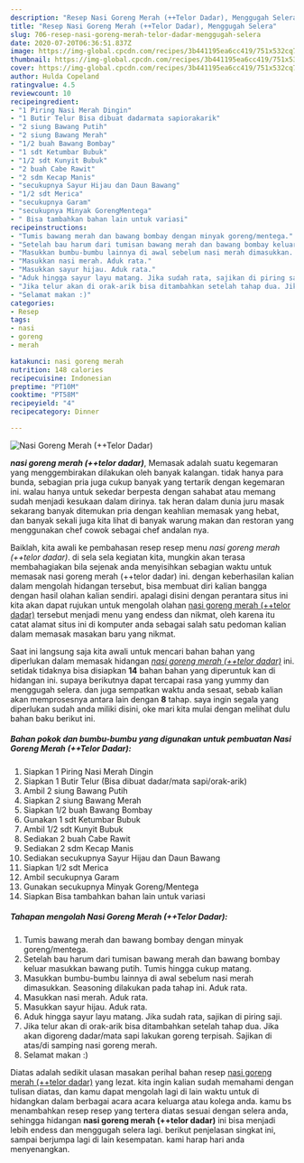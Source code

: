 ```yaml
---
description: "Resep Nasi Goreng Merah (++Telor Dadar), Menggugah Selera"
title: "Resep Nasi Goreng Merah (++Telor Dadar), Menggugah Selera"
slug: 706-resep-nasi-goreng-merah-telor-dadar-menggugah-selera
date: 2020-07-20T06:36:51.837Z
image: https://img-global.cpcdn.com/recipes/3b441195ea6cc419/751x532cq70/nasi-goreng-merah-telor-dadar-foto-resep-utama.jpg
thumbnail: https://img-global.cpcdn.com/recipes/3b441195ea6cc419/751x532cq70/nasi-goreng-merah-telor-dadar-foto-resep-utama.jpg
cover: https://img-global.cpcdn.com/recipes/3b441195ea6cc419/751x532cq70/nasi-goreng-merah-telor-dadar-foto-resep-utama.jpg
author: Hulda Copeland
ratingvalue: 4.5
reviewcount: 10
recipeingredient:
- "1 Piring Nasi Merah Dingin"
- "1 Butir Telur Bisa dibuat dadarmata sapiorakarik"
- "2 siung Bawang Putih"
- "2 siung Bawang Merah"
- "1/2 buah Bawang Bombay"
- "1 sdt Ketumbar Bubuk"
- "1/2 sdt Kunyit Bubuk"
- "2 buah Cabe Rawit"
- "2 sdm Kecap Manis"
- "secukupnya Sayur Hijau dan Daun Bawang"
- "1/2 sdt Merica"
- "secukupnya Garam"
- "secukupnya Minyak GorengMentega"
- " Bisa tambahkan bahan lain untuk variasi"
recipeinstructions:
- "Tumis bawang merah dan bawang bombay dengan minyak goreng/mentega."
- "Setelah bau harum dari tumisan bawang merah dan bawang bombay keluar masukkan bawang putih. Tumis hingga cukup matang."
- "Masukkan bumbu-bumbu lainnya di awal sebelum nasi merah dimasukkan. Seasoning dilakukan pada tahap ini. Aduk rata."
- "Masukkan nasi merah. Aduk rata."
- "Masukkan sayur hijau. Aduk rata."
- "Aduk hingga sayur layu matang. Jika sudah rata, sajikan di piring saji."
- "Jika telur akan di orak-arik bisa ditambahkan setelah tahap dua. Jika akan digoreng dadar/mata sapi lakukan goreng terpisah. Sajikan di atas/di samping nasi goreng merah."
- "Selamat makan :)"
categories:
- Resep
tags:
- nasi
- goreng
- merah

katakunci: nasi goreng merah 
nutrition: 148 calories
recipecuisine: Indonesian
preptime: "PT10M"
cooktime: "PT58M"
recipeyield: "4"
recipecategory: Dinner

---
```



![Nasi Goreng Merah (++Telor Dadar)](https://img-global.cpcdn.com/recipes/3b441195ea6cc419/751x532cq70/nasi-goreng-merah-telor-dadar-foto-resep-utama.jpg)

<b><i>nasi goreng merah (++telor dadar)</i></b>, Memasak adalah suatu kegemaran yang menggembirakan dilakukan oleh banyak kalangan. tidak hanya para bunda, sebagian pria juga cukup banyak yang tertarik dengan kegemaran ini. walau hanya untuk sekedar berpesta dengan sahabat atau memang sudah menjadi kesukaan dalam dirinya. tak heran dalam dunia juru masak sekarang banyak ditemukan pria dengan keahlian memasak yang hebat, dan banyak sekali juga kita lihat di banyak warung makan dan restoran yang menggunakan chef cowok sebagai chef andalan nya.

Baiklah, kita awali ke pembahasan resep resep menu <i>nasi goreng merah (++telor dadar)</i>. di sela sela kegiatan kita, mungkin akan terasa membahagiakan bila sejenak anda menyisihkan sebagian waktu untuk memasak nasi goreng merah (++telor dadar) ini. dengan keberhasilan kalian dalam mengolah hidangan tersebut, bisa membuat diri kalian bangga dengan hasil olahan kalian sendiri. apalagi disini dengan perantara situs ini kita akan dapat rujukan untuk mengolah olahan <u>nasi goreng merah (++telor dadar)</u> tersebut menjadi menu yang endess dan nikmat, oleh karena itu catat alamat situs ini di komputer anda sebagai salah satu pedoman kalian dalam memasak masakan baru yang nikmat.




Saat ini langsung saja kita awali untuk mencari bahan bahan yang diperlukan dalam memasak hidangan <u><i>nasi goreng merah (++telor dadar)</i></u> ini. setidak tidaknya bisa disiapkan <b>14</b> bahan bahan yang diperuntuk kan di hidangan ini. supaya berikutnya dapat tercapai rasa yang yummy dan menggugah selera. dan juga sempatkan waktu anda sesaat, sebab kalian akan memprosesnya antara lain dengan <b>8</b> tahap. saya ingin segala yang diperlukan sudah anda miliki disini, oke mari kita mulai dengan melihat dulu bahan baku berikut ini.

<!--inarticleads1-->

##### Bahan pokok dan bumbu-bumbu yang digunakan untuk pembuatan Nasi Goreng Merah (++Telor Dadar):

1. Siapkan 1 Piring Nasi Merah Dingin
1. Siapkan 1 Butir Telur (Bisa dibuat dadar/mata sapi/orak-arik)
1. Ambil 2 siung Bawang Putih
1. Siapkan 2 siung Bawang Merah
1. Siapkan 1/2 buah Bawang Bombay
1. Gunakan 1 sdt Ketumbar Bubuk
1. Ambil 1/2 sdt Kunyit Bubuk
1. Sediakan 2 buah Cabe Rawit
1. Sediakan 2 sdm Kecap Manis
1. Sediakan secukupnya Sayur Hijau dan Daun Bawang
1. Siapkan 1/2 sdt Merica
1. Ambil secukupnya Garam
1. Gunakan secukupnya Minyak Goreng/Mentega
1. Siapkan  Bisa tambahkan bahan lain untuk variasi




<!--inarticleads2-->

##### Tahapan mengolah Nasi Goreng Merah (++Telor Dadar):

1. Tumis bawang merah dan bawang bombay dengan minyak goreng/mentega.
1. Setelah bau harum dari tumisan bawang merah dan bawang bombay keluar masukkan bawang putih. Tumis hingga cukup matang.
1. Masukkan bumbu-bumbu lainnya di awal sebelum nasi merah dimasukkan. Seasoning dilakukan pada tahap ini. Aduk rata.
1. Masukkan nasi merah. Aduk rata.
1. Masukkan sayur hijau. Aduk rata.
1. Aduk hingga sayur layu matang. Jika sudah rata, sajikan di piring saji.
1. Jika telur akan di orak-arik bisa ditambahkan setelah tahap dua. Jika akan digoreng dadar/mata sapi lakukan goreng terpisah. Sajikan di atas/di samping nasi goreng merah.
1. Selamat makan :)




Diatas adalah sedikit ulasan masakan perihal bahan resep <u>nasi goreng merah (++telor dadar)</u> yang lezat. kita ingin kalian sudah memahami dengan tulisan diatas, dan kamu dapat mengolah lagi di lain waktu untuk di hidangkan dalam berbagai acara acara keluarga atau kolega anda. kamu bs menambahkan resep resep yang tertera diatas sesuai dengan selera anda, sehingga hidangan <b>nasi goreng merah (++telor dadar)</b> ini bisa menjadi lebih endess dan menggugah selera lagi. berikut penjelasan singkat ini, sampai berjumpa lagi di lain kesempatan. kami harap hari anda menyenangkan.
